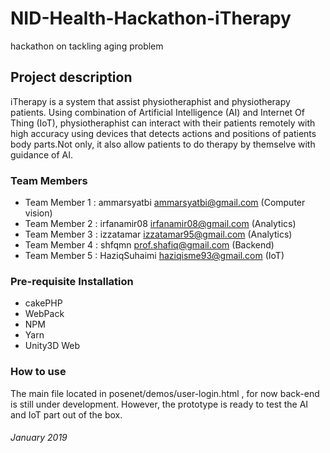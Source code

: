 # NID-Health-Hackathon-iTherapy
hackathon on tackling aging problem

## Project description
iTherapy is a system that assist physiotheraphist and physiotherapy patients. Using combination of Artificial Intelligence (AI) and Internet Of Thing (IoT), physiotheraphist can interact with their patients remotely with high accuracy using devices that detects actions and positions of patients body parts.Not only, it also allow patients to do therapy by themselve with guidance of AI.

### Team Members
- Team Member 1 : ammarsyatbi ammarsyatbi@gmail.com (Computer vision)
- Team Member 2 : irfanamir08 irfanamir08@gmail.com (Analytics)
- Team Member 3 : izzatamar izzatamar95@gmail.com (Analytics)
- Team Member 4 : shfqmn prof.shafiq@gmail.com (Backend)
- Team Member 5 : HaziqSuhaimi haziqisme93@gmail.com (IoT)


### Pre-requisite Installation
- cakePHP
- WebPack
- NPM
- Yarn
- Unity3D Web

### How to use
The main file located in posenet/demos/user-login.html , for now back-end is still under development. However, the prototype is ready to test the AI and IoT part out of the box.

###### January 2019
